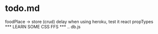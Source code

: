 # todo.md

foodPlace -> store (crud)
delay when using heroku, test it
react propTypes
*** LEARN SOME CSS FFS *** ..
db.js
